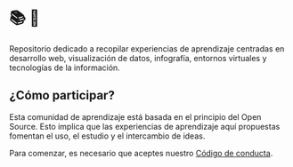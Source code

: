 # 📚 💾

Repositorio dedicado a recopilar experiencias de aprendizaje centradas en desarrollo web, visualización de datos, infografía, entornos virtuales y tecnologías de la información.

## ¿Cómo participar?

Esta comunidad de aprendizaje está basada en el principio del Open Source. Esto implica que las experiencias de aprendizaje aquí propuestas fomentan el uso, el estudio y el intercambio de ideas.

Para comenzar, es necesario que aceptes nuestro [Código de conducta](./CODE_OF_CONDUCT.md).
